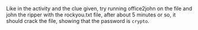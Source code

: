 Like in the activity and the clue given, try running office2john on the file and john the ripper with the rockyou.txt file, after about 5 minutes or so, it should crack the file, showing that the password is `crypto`.